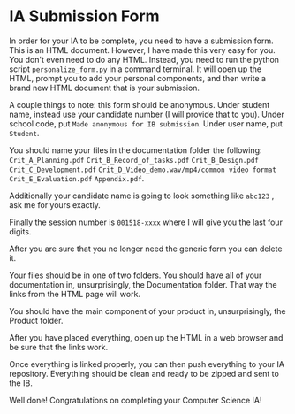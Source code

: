 # IA Submission Form

In order for your IA to be complete, you need to have a submission form. This is an HTML document. However, I have made this very easy for you. You don't even need to do any HTML. Instead, you need to run the python script `personalize_form.py` in a command terminal. It will open up the HTML, prompt you to add your personal components, and then write a brand new HTML document that is your submission.

A couple things to note: this form should be anonymous. Under student name, instead use your candidate number (I will provide that to you). Under school code, put `Made anonymous for IB submission`. Under user name, put `Student`. 

You should name your files in the documentation folder the following: `Crit_A_Planning.pdf` `Crit_B_Record_of_tasks.pdf` `Crit_B_Design.pdf` `Crit_C_Development.pdf` `Crit_D_Video_demo.wav/mp4/common video format` `Crit_E_Evaluation.pdf` `Appendix.pdf`.

Additionally your candidate name is going to look something like `abc123` , ask me for yours exactly. 

Finally the session number is `001518-xxxx` where I will give you the last four digits.  

After you are sure that you no longer need the generic form you can delete it. 

Your files should be in one of two folders. You should have all of your documentation in, unsurprisingly, the Documentation folder. That way the links from the HTML page will work. 

You should have the main component of your product in, unsurprisingly, the Product folder. 

After you have placed everything, open up the HTML in a web browser and be sure that the links work. 

Once everything is linked properly, you can then push everything to your IA repository. Everything should be clean and ready to be zipped and sent to the IB. 

Well done! Congratulations on completing your Computer Science IA!
